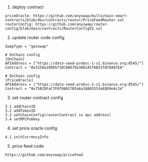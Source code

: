 1) deploy contract

```text
priceOracle: https://github.com/anyswap/multichain-smart-contracts/blob/dev/contracts/router/PriceFeedRouter.sol
routerConfig: https://github.com/anyswap/router-config/blob/main/contracts/RouterConfigV2.sol
```

2) update router code config

```text
SwapType = "gasswap"

# OnChain config
[OnChain]
APIAddress = ["https://data-seed-prebsc-1-s1.binance.org:8545/"]
Contract = "0x3158a1898571DCA0679a3881A5f6B31fdC9A97EA"

# OnChain config
[PriceOracle]
APIAddress = ["https://data-seed-prebsc-1-s1.binance.org:8545/"]
Contract = "0x758CDFaC7F0f88A27B3a6a18801553eE8D9e4c24"

```

3) set router contract config

```text
3.1 addChainID
3.2 addTokenID
3.3 setChainConfig(routerContract is mpc address)
3.4 setMPCPubkey
```

4) set price oracle config

```text
4.1 initCurrencyInfo
```

5) price feed code

```text
https://github.com/anyswap/priceFeed
```
